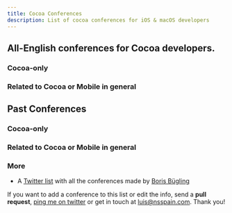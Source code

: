 ```yaml
---
title: Cocoa Conferences
description: List of cocoa conferences for iOS & macOS developers
---
```



## All-English conferences for **Cocoa** developers.

### Cocoa-only

<div id="upcoming-cocoa"></div>

### Related to Cocoa or Mobile in general

<div id="upcoming-general"></div>

## Past Conferences

### Cocoa-only

<div id="past-cocoa"></div>

### Related to Cocoa or Mobile in general

<div id="past-general"></div>

### More

* A [Twitter list](https://twitter.com/NeoNacho/lists/cocoaconferences) with all the conferences made by [Boris Bügling](https://twitter.com/NeoNacho)

If you want to add a conference to this list or edit the info, send a **pull request**, [ping me on twitter](https://twitter.com/lascorbe) or get in touch at [luis@nsspain.com](mailto:luis@nsspain.com). Thank you!


<script type="text/javascript"> 
var conferences = [
{% for conference in site.data.conferences %}
  {% assign start = conference.start | split: "-" %}
  {% assign end = conference.end | split: "-" %}
  {
    name: "{{ conference.name }}",
    link: "{{ conference.link }}",
    location: "{{ conference.location }}",
    cocoa: {{ conference.cocoa }},
    start: { year: {{ start[0] }}, month: {{ start[1] }}, day: {{ start[2] }} },
    end: { year: {{ end[0] }}, month: {{ end[1] }}, day: {{ end[2] }} },
    cfp: {
      {% if conference.cfp.link %}
      link: "{{ conference.cfp.link }}",
      {% else %}
      link: null,
      {% endif %}
      {% if conference.cfp.deadline %}
        {% assign dead = conference.cfp.deadline | split: "-" %}
      deadline: { year: {{ dead[0] }}, month: {{ dead[1] }}, day: {{ dead[2] }} }
      {% else %}
      deadline: null
      {% endif %}
    }
  },
{% endfor %}
];

</script>
<script type="text/javascript"> {% include helpers.js %} </script>

<script type="text/javascript">
	var now = new Date();
	var y = now.getFullYear();
	var m = now.getMonth() + 1;
	var d = now.getDay();
	
	var sorted = conferences.sort(function(l,r){ 
		if (l.end.year < r.end.year) { return true; }
		if (l.end.year > r.end.year) { return false; }
		if (l.end.month < r.end.month) { return true; }
		if (l.end.month > r.end.month) { return false;}
		if (l.end.day < r.end.day) { return true; }
		return false;
	});
	var cocoa = sorted.filter(function(conf){ return conf.cocoa === true });
	var general = sorted.filter(function(conf){ return conf.cocoa === false });
	
	var isUpcoming = function(conf) {
		if (conf.end.year > y) { return true; }
		if (conf.end.year < y) { return false; }
		if (conf.end.month > m) { return true; }
		if (conf.end.month < m) { return false; }
		return conf.end.day >= d;
	};
	var isPast = function(conf) { return isUpcoming(conf) === false; }
	
	var upcomingCocoa = cocoa.filter(isUpcoming);
	var upcomingGeneral = general.filter(isUpcoming);
	var pastCocoa = cocoa.filter(isPast);
	var pastGeneral = general.filter(isPast);
	
	buildTable(document.getElementById("upcoming-cocoa"), upcomingCocoa.reverse(), true);
	buildTable(document.getElementById("upcoming-general"), upcomingGeneral.reverse(), true);
	buildTable(document.getElementById("past-cocoa"), pastCocoa, false);
	buildTable(document.getElementById("past-general"), pastGeneral, false);
</script>